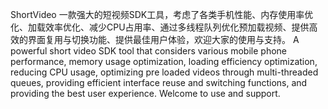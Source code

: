 ShortVideo
一款强大的短视频SDK工具，考虑了各类手机性能、内存使用率优化、加载效率优化、减少CPU占用率、通过多线程队列优化预加载视频、提供高效的界面复用与切换功能、提供最佳用户体验，欢迎大家的使用与支持。
A powerful short video SDK tool that considers various mobile phone performance, memory usage optimization, loading efficiency optimization, reducing CPU usage, optimizing pre loaded videos through multi-threaded queues, providing efficient interface reuse and switching functions, and providing the best user experience. Welcome to use and support.
